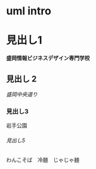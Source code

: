 # uml intro

# 見出し1
**盛岡情報ビジネスデザイン専門学校**
## 見出し 2
*盛岡中央道り*
### 見出し3
岩手公園
###### 見出し5
わんこそば　冷麺　じゃじゃ麺

